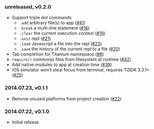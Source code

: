 ### unreleased, v0.2.0

* Support triple dot commands
	* `.add` arbitrary file(s) to app ([#41](https://github.com/tonylukasavage/triple/issues/41))
	* `.break` a multi-line statement ([#16](https://github.com/tonylukasavage/triple/issues/16))
	* `.clear` the current execution context ([#19](https://github.com/tonylukasavage/triple/issues/19))
	* `.exit` repl ([#21](https://github.com/tonylukasavage/triple/issues/21))
	* `.load` Javascript a file into the repl ([#23](https://github.com/tonylukasavage/triple/issues/23))
	* `.save` the history of the current repl to a file ([#20](https://github.com/tonylukasavage/triple/issues/20))
* Tab completion for Titanium namespace ([#8](https://github.com/tonylukasavage/triple/issues/8))
* `require()` commonjs files from filesystem at runtime ([#42](https://github.com/tonylukasavage/triple/issues/42))
* Add native modules to app at creation time ([#39](https://github.com/tonylukasavage/triple/pull/39))
* iOS simulator won't steal focus from terminal, requires TiSDK 3.3.1+ ([#25](https://github.com/tonylukasavage/triple/issues/25))

### 2014.07.23, v0.1.1

* Remove unused platforms from project creation ([#22](https://github.com/tonylukasavage/triple/issues/22))

### 2014.07.22, v0.1.0

* Initial release